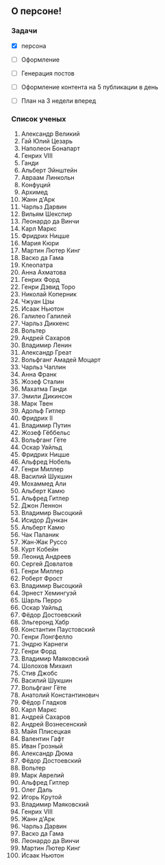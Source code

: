 ## О персоне! 

### Задачи 

-[x] персона
- [ ] Оформление 
- [ ] Генерация постов 
- [ ] Оформление контента на 5 публикации в день
- [ ] План на 3 недели вперед 







### Список ученых 
1. Александр Великий
2. Гай Юлий Цезарь
3. Наполеон Бонапарт
4. Генрих VIII
5. Ганди
6. Альберт Эйнштейн
7. Авраам Линкольн
8. Конфуций
9. Архимед
10. Жанн д'Арк
11. Чарльз Дарвин
12. Вильям Шекспир
13. Леонардо да Винчи
14. Карл Маркс
15. Фридрих Ницше
16. Мария Кюри
17. Мартин Лютер Кинг
18. Васко да Гама
19. Клеопатра
20. Анна Ахматова
21. Генрих Форд
22. Генри Дэвид Торо
23. Николай Коперник
24. Чжуан Цзы
25. Исаак Ньютон
26. Галилео Галилей
27. Чарльз Диккенс
28. Вольтер
29. Андрей Сахаров
30. Владимир Ленин
31. Александр Греат
32. Вольфганг Амадей Моцарт
33. Чарльз Чаплин
34. Анна Франк
35. Жозеф Сталин
36. Махатма Ганди
37. Эмили Дикинсон
38. Марк Твен
39. Адольф Гитлер
40. Фридрих II
41. Владимир Путин
42. Жозеф Гёббельс
43. Вольфганг Гёте
44. Оскар Уайльд
45. Фридрих Ницше
46. Альфред Нобель
47. Генри Миллер
48. Василий Шукшин
49. Мохаммед Али
50. Альберт Камю
51. Альфред Гитлер
52. Джон Леннон
53. Владимир Высоцкий
54. Исидор Дункан
55. Альберт Камю
56. Чак Паланик
57. Жан-Жак Руссо
58. Курт Кобейн
59. Леонид Андреев
60. Сергей Довлатов
61. Генри Миллер
62. Роберт Фрост
63. Владимир Высоцкий
64. Эрнест Хемингуэй
65. Шарль Перро
66. Оскар Уайльд
67. Фёдор Достоевский
68. Эльгеронд Хабр
69. Константин Паустовский
70. Генри Лонгфелло
71. Эндрю Карнеги
72. Генри Форд
73. Владимир Маяковский
74. Шолохов Михаил
75. Стив Джобс
76. Василий Шукшин
77. Вольфганг Гёте
78. Анатолий Константинович
79. Фёдор Гладков
80. Карл Маркс
81. Андрей Сахаров
82. Андрей Вознесенский
83. Майя Плисецкая
84. Валентин Гафт
85. Иван Грозный
86. Александр Дюма
87. Фёдор Достоевский
88. Вольтер
89. Марк Аврелий
90. Альфред Гитлер
91. Олег Даль
92. Игорь Крутой
93. Владимир Маяковский
94. Генрих VIII
95. Жанн д'Арк
96. Чарльз Дарвин
97. Васко да Гама
98. Леонардо да Винчи
99. Мартин Лютер Кинг
100. Исаак Ньютон





